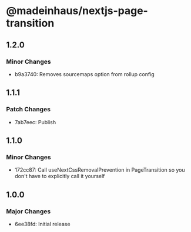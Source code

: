 # @madeinhaus/nextjs-page-transition

## 1.2.0

### Minor Changes

- b9a3740: Removes sourcemaps option from rollup config

## 1.1.1

### Patch Changes

- 7ab7eec: Publish

## 1.1.0

### Minor Changes

- 172cc87: Call useNextCssRemovalPrevention in PageTransition so you don't have to explicitly call it yourself

## 1.0.0

### Major Changes

- 6ee38fd: Initial release
